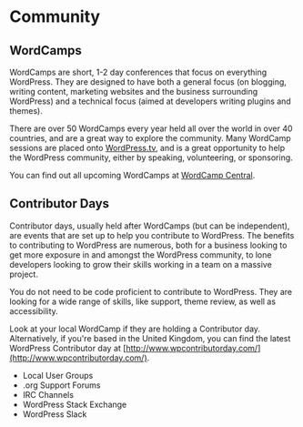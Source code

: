 # Community

## WordCamps

WordCamps are short, 1-2 day conferences that focus on everything WordPress. They are designed to have both a general focus (on blogging, writing content, marketing websites and the business surrounding WordPress) and a technical focus (aimed at developers writing plugins and themes).

There are over 50 WordCamps every year held all over the world in over 40 countries, and are a great way to explore the community. Many WordCamp sessions are placed onto [WordPress.tv](http://wordpress.tv/), and is a great opportunity to help the WordPress community, either by speaking, volunteering, or sponsoring.

You can find out all upcoming WordCamps at [WordCamp Central](http://central.wordcamp.org/).

## Contributor Days

Contributor days, usually held after WordCamps (but can be independent), are events that are set up to help you contribute to WordPress. The benefits to contributing to WordPress are numerous, both for a business looking to get more exposure in and amongst the WordPress community, to lone developers looking to grow their skills working in a team on a massive project.

You do not need to be code proficient to contribute to WordPress. They are looking for a wide range of skills, like support, theme review, as well as accessibility.

Look at your local WordCamp if they are holding a Contributor day. Alternatively, if you're based in the United Kingdom, you can find the latest WordPress Contributor day at [http://www.wpcontributorday.com/](http://www.wpcontributorday.com/).

 - Local User Groups
 - .org Support Forums
 - IRC Channels
 - WordPress Stack Exchange
 - WordPress Slack
